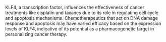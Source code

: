 KLF4, a transcription factor, influences the effectiveness of cancer treatments like cisplatin and taxanes due to its role in regulating cell cycle and apoptosis mechanisms. Chemotherapeutics that act on DNA damage response and apoptosis may have varied efficacy based on the expression levels of KLF4, indicative of its potential as a pharmacogenetic target in personalizing cancer therapy.